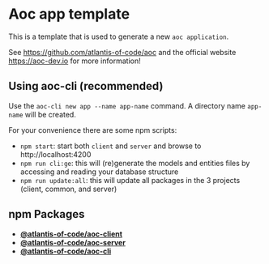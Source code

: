 # Aoc app template

This is a template that is used to generate a new `aoc application`.

See https://github.com/atlantis-of-code/aoc and the official website https://aoc-dev.io for more information!

## Using aoc-cli (recommended)

Use the `aoc-cli new app --name app-name` command. A directory name `app-name` will be created.

For your convenience there are some npm scripts:

* `npm start`: start both `client` and `server` and browse to http://localhost:4200
* `npm run cli:ge`: this will (re)generate the models and entities files by accessing and reading your database structure
* `npm run update:all`: this will update all packages in the 3 projects (client, common, and server)

## npm Packages
* [**@atlantis-of-code/aoc-client**](https://www.npmjs.com/package/@atlantis-of-code/aoc-client)
* [**@atlantis-of-code/aoc-server**](https://www.npmjs.com/package/@atlantis-of-code/aoc-server)
* [**@atlantis-of-code/aoc-cli**](https://www.npmjs.com/package/@atlantis-of-code/aoc-cli)
